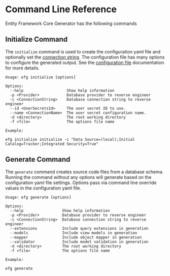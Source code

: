 # Command Line Reference

Entity Framework Core Generator has the following commands

## Initialize Command

The `initialize` command is used to create the configuration yaml file and optionally set the [connection string](connectionString.md). The configuration file has many options to configure the generated output.  See the [configuration file](configuration.md) documentation for more details.

```Shell
Usage: efg initialize [options]

Options:
  --help                   Show help information
  -p <Provider>            Database provider to reverse engineer
  -c <ConnectionString>    Database connection string to reverse engineer
  --id <UserSecretsId>     The user secret ID to use.
  --name <ConnectionName>  The user secret configuration name.
  -d <directory>           The root working directory
  -f <file>                The options file name

Example:

efg initialize initialize -c "Data Source=(local);Initial Catalog=Tracker;Integrated Security=True"
```

## Generate Command

The `generate` command creates source code files from a database schema.  Running the command without any options will generate based on the configuration yaml file settings. Options pass via command line override values in the configuration yaml file.

```Shell
Usage: efg generate [options]

Options:
  --help                 Show help information
  -p <Provider>          Database provider to reverse engineer
  -c <ConnectionString>  Database connection string to reverse engineer
  --extensions           Include query extensions in generation
  --models               Include view models in generation
  --mapper               Include object mapper in generation
  --validator            Include model validation in generation
  -d <directory>         The root working directory
  -f <file>              The options file name

Example:

efg generate
```